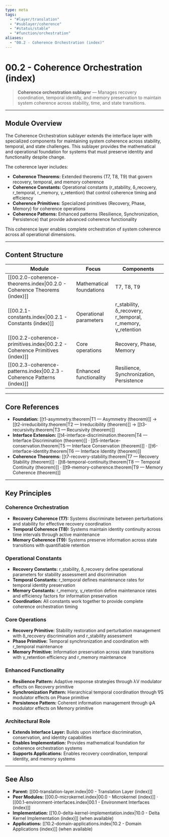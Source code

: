 ```yaml
---
type: meta
tags:
  - "#layer/translation"
  - "#sublayer/coherence"
  - "#status/stable"
  - "#function/orchestration"
aliases:
  - "00.2 - Coherence Orchestration (index)"
---
```


# 00.2 - Coherence Orchestration (index)

> **Coherence orchestration sublayer** — Manages recovery coordination, temporal identity, and memory preservation to maintain system coherence across stability, time, and state transitions.

---

## Module Overview

The Coherence Orchestration sublayer extends the interface layer with specialized components for maintaining system coherence across stability, temporal, and state challenges. This sublayer provides the mathematical and operational foundation for systems that must preserve identity and functionality despite change.

The coherence layer includes:
- **Coherence Theorems:** Extended theorems (T7, T8, T9) that govern recovery, temporal, and memory coherence
- **Coherence Constants:** Operational constants (r_stability, δ_recovery, r_temporal, r_memory, γ_retention) that control coherence timing and efficiency
- **Coherence Primitives:** Specialized primitives (Recovery, Phase, Memory) for coherence operations
- **Coherence Patterns:** Enhanced patterns (Resilience, Synchronization, Persistence) that provide advanced coherence functionality

This coherence layer enables complete orchestration of system coherence across all operational dimensions.

---

## Content Structure

| Module | Focus | Components |
|--------|-------|------------|
| [[00.2.0-coherence-theorems.index\|00.2.0 - Coherence Theorems (index)]] | Mathematical foundations | T7, T8, T9 |
| [[00.2.1-constants.index\|00.2.1 - Constants (index)]] | Operational parameters | r_stability, δ_recovery, r_temporal, r_memory, γ_retention |
| [[00.2.2-coherence-primitives.index\|00.2.2 - Coherence Primitives (index)]] | Core operations | Recovery, Phase, Memory |
| [[00.2.3-coherence-patterns.index\|00.2.3 - Coherence Patterns (index)]] | Enhanced functionality | Resilience, Synchronization, Persistence |

---

## Core References

- **Foundation:** [[t1-asymmetry.theorem\|T1 — Asymmetry (theorem)]] → [[t2-irreducibility.theorem\|T2 — Irreducibility (theorem)]] → [[t3-recursivity.theorem\|T3 — Recursivity (theorem)]]
- **Interface Extension:** [[t4-interface-discrimination.theorem\|T4 — Interface Discrimination (theorem)]] · [[t5-interface-conservation.theorem\|T5 — Interface Conservation (theorem)]] · [[t6-interface-identity.theorem\|T6 — Interface Identity (theorem)]]
- **Coherence Theorems:** [[t7-recovery-stability.theorem\|T7 — Recovery Stability (theorem)]] · [[t8-temporal-continuity.theorem\|T8 — Temporal Continuity (theorem)]] · [[t9-memory-coherence.theorem\|T9 — Memory Coherence (theorem)]]

---

## Key Principles

### **Coherence Orchestration**
- **Recovery Coherence (T7):** Systems discriminate between perturbations and stability for effective recovery coordination
- **Temporal Coherence (T8):** Systems maintain identity continuity across time intervals through active maintenance
- **Memory Coherence (T9):** Systems preserve information across state transitions with quantifiable retention

### **Operational Constants**
- **Recovery Constants:** r_stability, δ_recovery define operational parameters for stability assessment and discrimination
- **Temporal Constants:** r_temporal defines maintenance rates for temporal identity preservation
- **Memory Constants:** r_memory, γ_retention define maintenance rates and efficiency factors for information preservation
- **Coordination:** All constants work together to provide complete coherence orchestration timing

### **Core Operations**
- **Recovery Primitive:** Stability restoration and perturbation management with δ_recovery discrimination and r_stability assessment
- **Phase Primitive:** Temporal synchronization and coordination with r_temporal maintenance
- **Memory Primitive:** Information preservation across state transitions with γ_retention efficiency and r_memory maintenance

### **Enhanced Functionality**
- **Resilience Pattern:** Adaptive response strategies through λV modulator effects on Recovery primitive
- **Synchronization Pattern:** Hierarchical temporal coordination through ∇S modulator effects on Phase primitive
- **Persistence Pattern:** Coherent information management through ψA modulator effects on Memory primitive

### **Architectural Role**
- **Extends Interface Layer:** Builds upon interface discrimination, conservation, and identity capabilities
- **Enables Implementation:** Provides mathematical foundation for coherence orchestration systems
- **Supports Applications:** Enables recovery coordination, temporal identity, and memory systems

---

## See Also

- **Parent:** [[00-translation-layer.index\|00 - Translation Layer (index)]]
- **Peer Modules:** [[00.0-microkernel.index\|00.0 - Microkernel (index)]] · [[00.1-environment-interfaces.index\|00.1 - Environment Interfaces (index)]]
- **Implementation:** [[10.0-delta-kernel-implementation.index\|10.0 - Delta Kernel Implementation (index)]] (when available)
- **Applications:** [[10.2-domain-applications.index\|10.2 - Domain Applications (index)]] (when available)